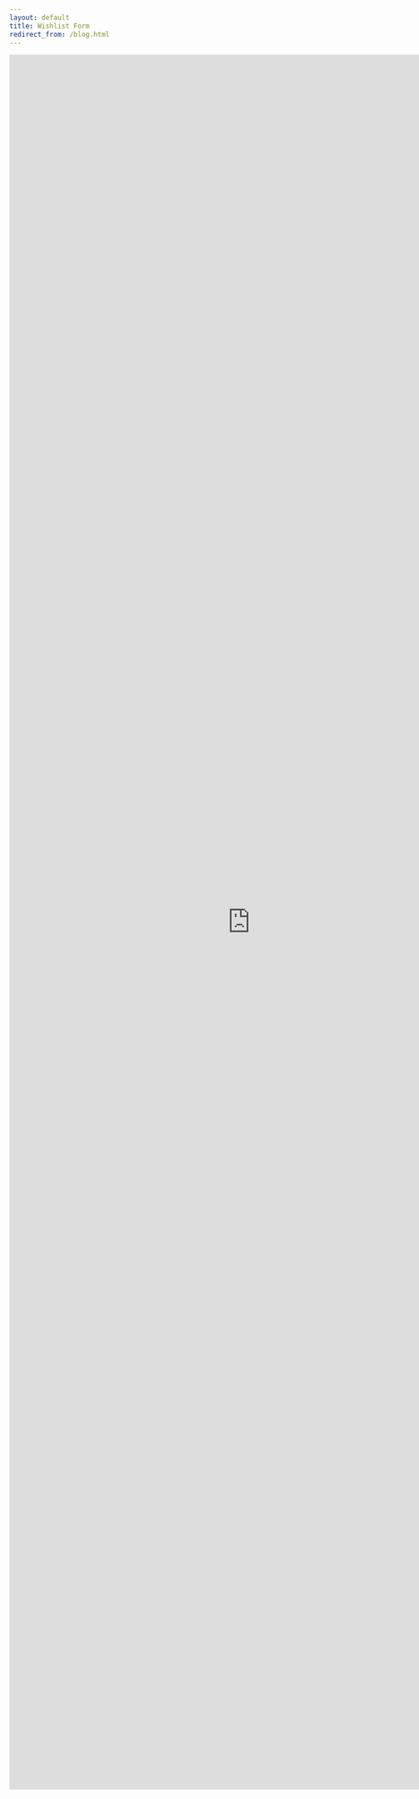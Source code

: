 ```yaml
---
layout: default
title: Wishlist Form
redirect_from: /blog.html
---
```


<iframe src="https://docs.google.com/forms/d/e/1FAIpQLSe2K6TQ7anSIVFejq0YR80QE1zc7JNQK0N5lmUirOt2-cym6w/viewform?embedded=true" width="860" height="3100" frameborder="0" marginheight="0" marginwidth="0">Page Loading...</iframe>
